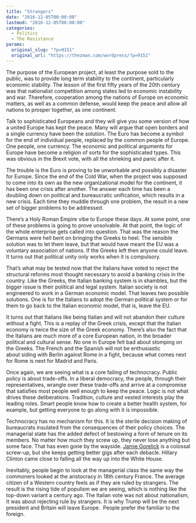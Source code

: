 ```yaml
---
title: "Strangers"
date: "2016-12-05T00:00:00"
lastmod: "2016-12-05T00:00:00"
categories:
  - Politics
  - The Resistance
params:
  original_slug: "?p=9151"
  original_url: "https://thezman.com/wordpress/?p=9151"
---
```


The purpose of the European project, at least the purpose sold to the
public, was to provide long term stability to the continent,
particularly economic stability. The lesson of the first fifty years of
the 20th century was that nationalist competition among states led to
economic instability and war. Therefore, cooperation among the nations
of Europe on economic matters, as well as a common defense, would keep
the peace and allow all nations to prosper together, as one continent.

Talk to sophisticated Europeans and they will give you some version of
how a united Europe has kept the peace. Many will argue that open
borders and a single currency have been the solution. The Euro has
become a symbol for the end of individual people, replaced by the common
people of Europe. One people, one currency. The economic and political
arguments for Europe have become a religion of sorts for the
sophisticated types. This was obvious in the Brexit vote, with all the
shrieking and panic after it.

The trouble is the Euro is proving to be unworkable and possibly a
disaster for Europe. Since the end of the Cold War, when the project was
supposed to come into its own as the new organizational model for the
continent, it has been one crisis after another. The answer each time
has been a doubling down on political and bureaucratic unification,
which results in a new crisis. Each time they muddle through one
problem, the result in a new set of bigger problems to be addressed.

There’s a Holy Roman Empire vibe to Europe these days. At some point,
one of these problems is going to prove unsolvable. At that point, the
logic of the whole enterprise gets called into question. That was the
reason the Germans were hell bent on bringing the Greeks to heel. The
sensible solution was to let them leave, but that would have meant the
EU was a voluntary association of nations. If the Greeks left then
anyone could leave. It turns out that political unity only works when it
is compulsory.

That’s what may be tested now that the Italians have voted to reject the
structural reforms most thought necessary to avoid a banking crisis in
the country. Like the Greeks, the Italian banking system is in shambles,
but the bigger issue is their political and legal system. Italian
society is not engineered to work in a German economic model. That
leaves two possible solutions. One is for the Italians to adopt the
German political system or for them to go back to the Italian economic
model, that is, leave the EU.

It turns out that Italians like being Italian and will not abandon their
culture without a fight. This is a replay of the Greek crisis, except
that the Italian economy is twice the size of the Greek economy. There’s
also the fact that the Italians are much more of a core European nation,
in the broader political and cultural sense. No one in Europe felt bad
about stomping on the Greeks. The French and the Spanish will not be
enthusiastic about siding with Berlin against Rome in a fight, because
what comes next for Rome is next for Madrid and Paris.

Once again, we are seeing what is a core failing of technocracy. Public
policy is about trade-offs. In a liberal democracy, the people, through
their representatives, wrangle over these trade-offs and arrive at a
compromise that satisfies most people well enough to keep the peace.
Logic is not what drives these deliberations. Tradition, culture and
vested interests play the leading roles. Smart people know how to create
a better health system, for example, but getting everyone to go along
with it is impossible.

Technocracy has no mechanism for this. It is the sterile decision making
of bureaucrats insulated from the consequences of their policy choices.
The managerial state has the added defect of bestowing a form of tenure
on its members. No matter how much they screw up, they never lose
anything but some face. That has even gone by the wayside.
<a href="https://en.wikipedia.org/wiki/Jamie_Gorelick"
target="_blank">Jamie Gorelick</a> is a colossal screw-up, but she keeps
getting better gigs after each debacle. Hillary Clinton came close to
falling all the way up into the White House.

Inevitably, people begin to look at the managerial class the same way
the commoners looked at the aristocracy in 18th century France. The
average citizen of a Western country feels as if they are ruled by
strangers. The result is the rising tide of populism we are seeing,
which is nothing like the top-down variant a century ago. The Italian
vote was not about nationalism, It was about rejecting rule by
strangers. It is why Trump will be the next president and Britain will
leave Europe.  People prefer the familiar to the foreign.
